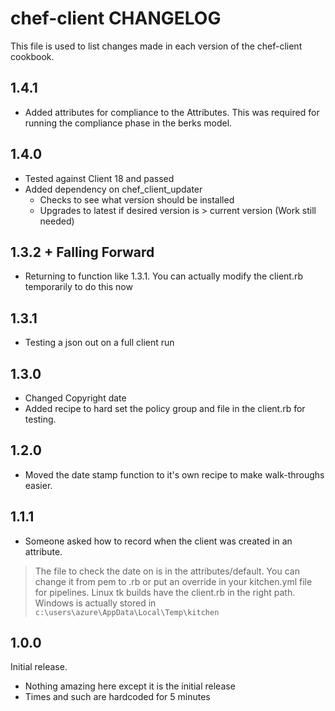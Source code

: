 # chef-client CHANGELOG

This file is used to list changes made in each version of the chef-client cookbook.

## 1.4.1

- Added attributes for compliance to the Attributes. This was required for running the compliance phase in the berks model.

## 1.4.0

- Tested against Client 18 and passed
- Added dependency on chef_client_updater
  - Checks to see what version should be installed
  - Upgrades to latest if desired version is > current version (Work still needed)

## 1.3.2 + Falling Forward

- Returning to function like 1.3.1. You can actually modify the client.rb temporarily to do this now

## 1.3.1

- Testing a json out on a full client run

## 1.3.0

- Changed Copyright date
- Added recipe to hard set the policy group and file in the client.rb for testing.

## 1.2.0

- Moved the date stamp function to it's own recipe to make walk-throughs easier.

## 1.1.1

- Someone asked how to record when the client was created in an attribute.

> The file to check the date on is in the attributes/default. You can change it from pem to .rb or put an override in your kitchen.yml file for pipelines. Linux tk builds have the client.rb in the right path. Windows is actually stored in `c:\users\azure\AppData\Local\Temp\kitchen`

## 1.0.0

Initial release.

- Nothing amazing here except it is the initial release
- Times and such are hardcoded for 5 minutes

